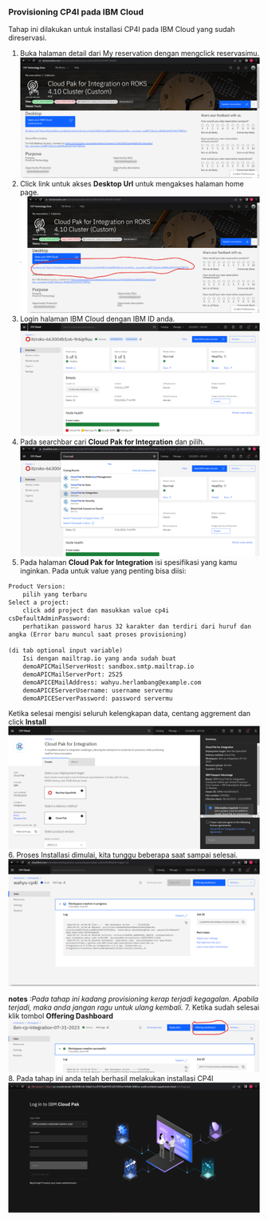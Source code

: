 ### Provisioning CP4I pada IBM Cloud
Tahap ini dilakukan untuk installasi CP4I pada IBM Cloud yang sudah direservasi.
1. Buka halaman detail dari My reservation dengan mengclick reservasimu.  
![](images/preparation-9.png)
2. Click link untuk akses **Desktop Url** untuk mengakses halaman home page.
![](images/preparation-10.png)
3. Login halaman IBM Cloud dengan IBM ID anda.
![](images/preparation-11.png)
4. Pada searchbar cari **Cloud Pak for Integration** dan pilih.
![](images/preparation-12.png)
5. Pada halaman **Cloud Pak for Integration** isi spesifikasi yang kamu inginkan. Pada untuk value yang penting bisa diisi:
~~~
Product Version: 
    pilih yang terbaru
Select a project:
    click add project dan masukkan value cp4i
csDefaultAdminPassword:
    perhatikan password harus 32 karakter dan terdiri dari huruf dan angka (Error baru muncul saat proses provisioning)

(di tab optional input variable)
    Isi dengan mailtrap.io yang anda sudah buat
    demoAPICMailServerHost: sandbox.smtp.mailtrap.io
    demoAPICMailServerPort: 2525
    demoAPICEMailAddress: wahyu.herlambang@example.com
    demoAPICEServerUsername: username servermu
    demoAPICEServerPassword: password servermu
~~~
Ketika selesai mengisi seluruh kelengkapan data, centang aggrement dan click **Install**
![](images/preparation-13.png)
6. Proses Installasi dimulai, kita tunggu beberapa saat sampai selesai. 
![](images/preparation-14.png)

**notes** *:Pada tahap ini kadang provisioning kerap terjadi kegagalan. Apabila terjadi, maka anda jangan ragu untuk ulang kembali.* 
7. Ketika sudah selesai klik tombol **Offering Dashboard**
![](images/preparation-15.png)
8. Pada tahap ini anda telah berhasil melakukan installasi CP4I
![](images/preparation-16.png)